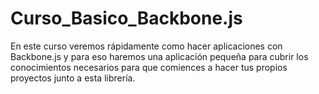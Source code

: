 # Curso_Basico_Backbone.js
 En este curso veremos rápidamente como hacer aplicaciones con Backbone.js y para eso haremos una aplicación pequeña para cubrir los conocimientos necesarios para que comiences a hacer tus propios proyectos junto a esta librería.
